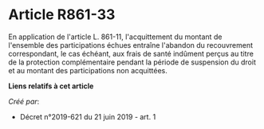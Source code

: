 # Article R861-33

En application de l'article L. 861-11, l'acquittement du montant de l'ensemble des participations échues entraîne l'abandon
du recouvrement correspondant, le cas échéant, aux frais de santé indûment perçus au titre de la protection complémentaire
pendant la période de suspension du droit et au montant des participations non acquittées.

**Liens relatifs à cet article**

_Créé par_:

  - Décret n°2019-621 du 21 juin 2019 - art. 1
